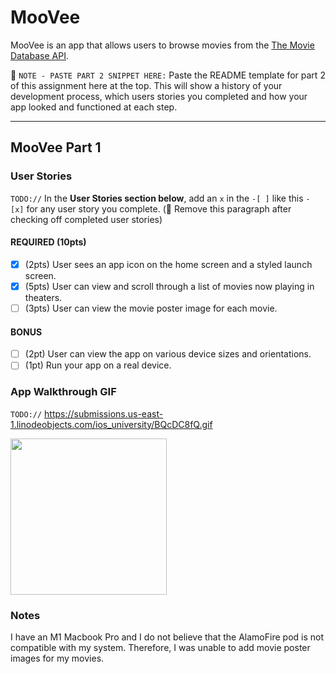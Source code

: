 # MooVee

MooVee is an app that allows users to browse movies from the [The Movie Database API](http://docs.themoviedb.apiary.io/#).

📝 `NOTE - PASTE PART 2 SNIPPET HERE:` Paste the README template for part 2 of this assignment here at the top. This will show a history of your development process, which users stories you completed and how your app looked and functioned at each step.

---

## MooVee Part 1

### User Stories
`TODO://` In the **User Stories section below**, add an `x` in the `-[ ]` like this `- [x]` for any user story you complete. (🚫 Remove this paragraph after checking off completed user stories)

#### REQUIRED (10pts)
- [x] (2pts) User sees an app icon on the home screen and a styled launch screen.
- [x] (5pts) User can view and scroll through a list of movies now playing in theaters.
- [ ] (3pts) User can view the movie poster image for each movie.

#### BONUS
- [ ] (2pt) User can view the app on various device sizes and orientations.
- [ ] (1pt) Run your app on a real device.

### App Walkthrough GIF
`TODO://` https://submissions.us-east-1.linodeobjects.com/ios_university/BQcDC8fQ.gif

<img src=https://submissions.us-east-1.linodeobjects.com/ios_university/BQcDC8fQ.gif width=250><br>

### Notes
I have an M1 Macbook Pro and I do not believe that the AlamoFire pod is not compatible with my system.  Therefore, I was unable to add movie poster images for my movies.
